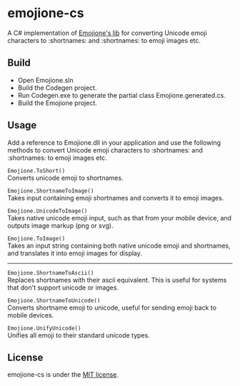 # emojione-cs

A C# implementation of [Emojione's lib](https://github.com/Ranks/emojione) for converting Unicode emoji characters to :shortnames: and :shortnames: to emoji images etc. 

## Build

* Open Emojione.sln
* Build the Codegen project.
* Run Codegen.exe to generate the partial class Emojione.generated.cs. 
* Build the Emojione project.

## Usage

Add a reference to Emojione.dll in your application and use the following methods to convert Unicode emoji characters to :shortnames: and :shortnames: to emoji images etc.

`Emojione.ToShort()`  
Converts unicode emoji to shortnames.

`Emojione.ShortnameToImage()`  
Takes input containing emoji shortnames and converts it to emoji images.

`Emojione.UnicodeToImage()`  
Takes native unicode emoji input, such as that from your mobile device, and outputs image markup (png or svg).

`Emojione.ToImage()`  
Takes an input string containing both native unicode emoji and shortnames, and translates it into emoji images for display.

---

`Emojione.ShortnameToAscii()`  
Replaces shortnames with their ascii equivalent. This is useful for systems that don't support unicode or images.

`Emojione.ShortnameToUnicode()`  
Converts shortname emoji to unicode, useful for sending emoji back to mobile devices.

`Emojione.UnifyUnicode()`  
Unifies all emoji to their standard unicode types. 

## License
emojione-cs is under the [MIT license](http://opensource.org/licenses/MIT).
